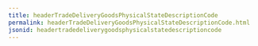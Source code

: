 ```yaml
---
title: headerTradeDeliveryGoodsPhysicalStateDescriptionCode
permalink: headerTradeDeliveryGoodsPhysicalStateDescriptionCode.html
jsonid: headertradedeliverygoodsphysicalstatedescriptioncode
---
```

